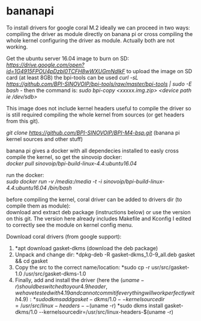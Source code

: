 # bananapi

To install drivers for google coral M.2 ideally we can proceed in two ways: compiling the driver as module directly on banana pi or cross compiling the whole kernel configuring the driver as module. Actually both are not working.  

Get the ubuntu server 16.04 image to burn on SD:  
*https://drive.google.com/open?id=1G4915FPOU4pDzbI0TCFH8wWXUGmNdlkF* to upload the image on SD card (at least 8GB) the bpi-tools can be used *curl -sL https://github.com/BPI-SINOVOIP/bpi-tools/raw/master/bpi-tools | sudo -E bash -* then the command is: *sudo bpi-copy <xxxxx.img.zip> <device path ie /dev/sdb>*  

This image does not include kernel headers useful to compile the driver so is still required compiling the whole kernel from sources (or get headers from this git).  

*git clone https://github.com/BPI-SINOVOIP/BPI-M4-bsp.git* (banana pi kernel sources and other stuff)

banana pi gives a docker with all dependecies installed to easly cross compile the kernel, so get the sinovoip docker:   
*docker pull sinovoip/bpi-build-linux-4.4:ubuntu16.04*  

run the docker:  
*sudo docker run -v /media:/media -t -i sinovoip/bpi-build-linux-4.4:ubuntu16.04 /bin/bash*

before compiling the kernel, coral driver can be added to drivers dir (to compile them as module):  
download and extract deb package (instructions below) or use the version on this git. The version here already includes Makefile and Kconfig I edited to correctly see the module on kernel config menu.   


Download coral drivers (from google support):  
1) *apt download gasket-dkms (download the deb package)   
2) Unpack and change dir: *dpkg-deb -R gasket-dkms_1.0-9_all.deb gasket && cd gasket   
3) Copy the src to the correct name/location: *sudo cp -r usr/src/gasket-1.0 /usr/src/gasket-dkms-1.0  
4) Finally, add and install the driver (here the $(uname -r) should be switched to your 4.9 header, we have tested with 4.19 and cannot commit if everything will work perfectly with 4.9):
*sudo dkms add gasket-dkms/1.0 --kernelsourcedir=/usr/src/linux-headers--$(uname -r)
*sudo dkms install gasket-dkms/1.0 --kernelsourcedir=/usr/src/linux-headers-$(uname -r)
